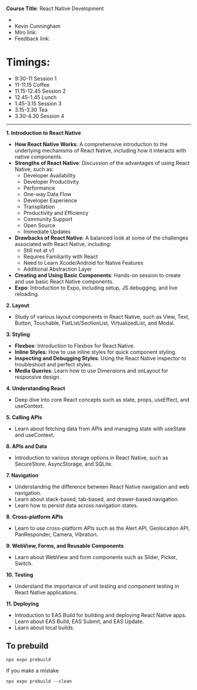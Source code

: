 **Course Title**: React Native Development

- 
- Kevin Cunningham
- Miro link: 
- Feedback link:





# Timings:

- 9:30-11 Session 1
- 11-11.15 Coffee
- 11.15-12.45 Session 2
- 12.45-1.45 Lunch
- 1.45-3.15 Session 3
- 3.15-3.30 Tea
- 3.30-4.30 Session 4

---

**1. Introduction to React Native**
   - **How React Native Works**: A comprehensive introduction to the underlying mechanisms of React Native, including how it interacts with native components.
   - **Strengths of React Native**: Discussion of the advantages of using React Native, such as:
     - Developer Availability
     - Developer Productivity
     - Performance
     - One-way Data Flow
     - Developer Experience
     - Transpilation
     - Productivity and Efficiency
     - Community Support
     - Open Source
     - Immediate Updates
   - **Drawbacks of React Native**: A balanced look at some of the challenges associated with React Native, including:
     - Still not at v1
     - Requires Familiarity with React
     - Need to Learn Xcode/Android for Native Features
     - Additional Abstraction Layer
   - **Creating and Using Basic Components**: Hands-on session to create and use basic React Native components.
   - **Expo**: Introduction to Expo, including setup, JS debugging, and live reloading.

**2. Layout**
   - Study of various layout components in React Native, such as View, Text, Button, Touchable, FlatList/SectionList, VirtualizedList, and Modal.

**3. Styling**
   - **Flexbox**: Introduction to Flexbox for React Native.
   - **Inline Styles**: How to use inline styles for quick component styling.
   - **Inspecting and Debugging Styles**: Using the React Native inspector to troubleshoot and perfect styles.
   - **Media Queries**: Learn how to use Dimensions and onLayout for responsive design.

**4. Understanding React**
   - Deep dive into core React concepts such as state, props, useEffect, and useContext.

**5. Calling APIs**
   - Learn about fetching data from APIs and managing state with useState and useContext.

**6. APIs and Data**
   - Introduction to various storage options in React Native, such as SecureStore, AsyncStorage, and SQLite.

**7. Navigation**
   - Understanding the difference between React Native navigation and web navigation.
   - Learn about stack-based, tab-based, and drawer-based navigation.
   - Learn how to persist data across navigation states.

**8. Cross-platform APIs**
   - Learn to use cross-platform APIs such as the Alert API, Geolocation API, PanResponder, Camera, Vibration.

**9. WebView, Forms, and Reusable Components**
   - Learn about WebView and form components such as Slider, Picker, Switch.

**10. Testing**
   - Understand the importance of unit testing and component testing in React Native applications.

**11. Deploying**
   - Introduction to EAS Build for building and deploying React Native apps. Learn about EAS Build, EAS Submit, and EAS Update.
   - Learn about local builds.



## To prebuild

```
npx expo prebuild
```

If you make a mistake

```
npx expo prebuild --clean
```